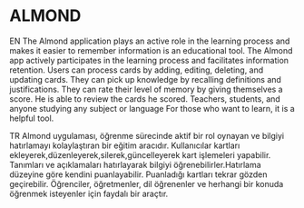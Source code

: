 # ALMOND
EN
The Almond application plays an active role in the learning process and makes it easier to remember information is an educational tool. 
The Almond app actively participates in the learning process and facilitates information retention.
Users can process cards by adding, editing, deleting, and updating cards.
They can pick up knowledge by recalling definitions and justifications.
They can rate their level of memory by giving themselves a score.
He is able to review the cards he scored. Teachers, students, and anyone studying any subject or language
For those who want to learn, it is a helpful tool.

TR
Almond uygulaması, öğrenme sürecinde aktif bir rol oynayan ve bilgiyi hatırlamayı kolaylaştıran 
bir eğitim aracıdır. Kullanıcılar kartları ekleyerek,düzenleyerek,silerek,güncelleyerek kart işlemeleri yapabilir.
Tanımları ve açıklamaları hatırlayarak bilgiyi öğrenebilirler.Hatırlama düzeyine göre kendini puanlayabilir. 
Puanladığı kartları tekrar gözden geçirebilir. Öğrenciler, öğretmenler, dil öğrenenler ve herhangi bir konuda
öğrenmek isteyenler için faydalı bir araçtır.
